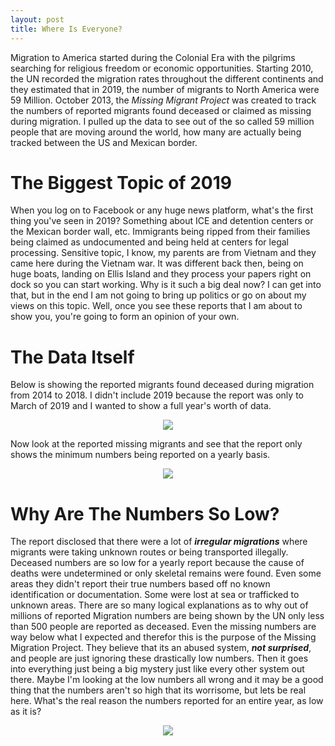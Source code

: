 ```yaml
---
layout: post
title: Where Is Everyone?
---
```


Migration to America started during the Colonial Era with the pilgrims searching for religious freedom or economic opportunities.
Starting 2010, the UN recorded the migration rates throughout the different continents and they estimated that in 2019, the number of migrants to North America were 59 Million. October 2013, the *Missing Migrant Project* was created to track the numbers of reported migrants found deceased or claimed as missing during migration. I pulled up the data to see out of the so called 59 million people that are moving around the world, how many are actually being tracked between the US and Mexican border. 

# The Biggest Topic of 2019

When you log on to Facebook or any huge news platform, what's the first thing you've seen in 2019? Something about ICE and detention centers or the Mexican border wall, etc. Immigrants being ripped from their families being claimed as undocumented and being held at centers for legal processing. Sensitive topic, I know, my parents are from Vietnam and they came here during the Vietnam war. It was different back then, being on huge boats, landing on Ellis Island and they process your papers right on dock so you can start working. Why is it such a big deal now? I can get into that, but in the end I am not going to bring up politics or go on about my views on this topic. Well, once you see these reports that I am about to show you, you're going to form an opinion of your own. 

# The Data Itself

Below is showing the reported migrants found deceased during migration from 2014 to 2018. I didn't include 2019 because the report was only to March of 2019 and I wanted to show a full year's worth of data. 

<p align="center">
  <img src="https://raw.githubusercontent.com/hyamynl619/hyamynl619.github.io/master/img/v1.png">
</p>

Now look at the reported missing migrants and see that the report only shows the minimum numbers being reported on a yearly basis.

<p align="center">
  <img src="https://raw.githubusercontent.com/hyamynl619/hyamynl619.github.io/master/img/v2.png">
</p>

# Why Are The Numbers So Low?

The report disclosed that there were a lot of ***irregular migrations*** where migrants were taking unknown routes or being transported illegally. Deceased numbers are so low for a yearly report because the cause of deaths were undetermined or only skeletal remains were found. Even some areas they didn't report their true numbers based off no known identification or documentation. Some were lost at sea or trafficked to unknown areas. There are so many logical explanations as to why out of millions of reported Migration numbers are being shown by the UN only less than 500 people are reported as deceased. Even the missing numbers are way below what I expected and therefor this is the purpose of the Missing Migration Project. They believe that its an abused system, ***not surprised***, and people are just ignoring these drastically low numbers. Then it goes into everything just being a big mystery just like every other system out there. Maybe I'm looking at the low numbers all wrong and it may be a good thing that the numbers aren't so high that its worrisome, but lets be real here. What's the real reason the numbers reported for an entire year, as low as it is? 
<p align="center">
  <img src="https://raw.githubusercontent.com/hyamynl619/hyamynl619.github.io/master/img/Thinking_Face_Emoji_large_24.png">
</p>

